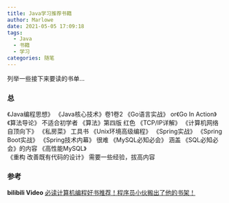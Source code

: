 ```yaml
---
title: Java学习推荐书籍
author: Marlowe
date: 2021-05-05 17:09:18
tags: 
  - Java
  - 书籍
  - 学习
categories: 随笔
---
```


列举一些接下来要读的书单...
<!--more-->

### 总

《Java编程思想》
《Java核心技术》卷1卷2
《Go语言实战》 or《Go In Action》
《算法导论》 不适合初学者
《算法》第四版 红色 
《TCP/IP详解》
《计算机网络 自顶向下》
《私房菜》  工具书
《Unix环境高级编程》
《Spring实战》
《Spring Boot实战》
《Spring技术内幕》 很难
《MySQL必知必会》   涵盖 《SQL必知必会》的内容
《高性能MySQL》  
《重构 改善既有代码的设计》 需要一些经验，拔高内容

### 参考

**bilibili Video** [必读计算机编程好书推荐！程序员小伙搬出了他的书架！](https://www.bilibili.com/video/BV1kJ411W7pi/?spm_id_from=333.788.recommend_more_video.5)

